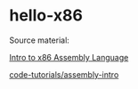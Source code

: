 # hello-x86

Source material:

[Intro to x86 Assembly Language](https://youtu.be/wLXIWKUWpSs)

[code-tutorials/assembly-intro](https://github.com/code-tutorials/assembly-intro)

